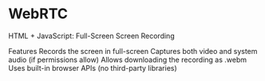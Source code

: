 # WebRTC
HTML + JavaScript: Full-Screen Screen Recording

Features
Records the screen in full-screen
Captures both video and system audio (if permissions allow)
Allows downloading the recording as .webm
Uses built-in browser APIs (no third-party libraries)

